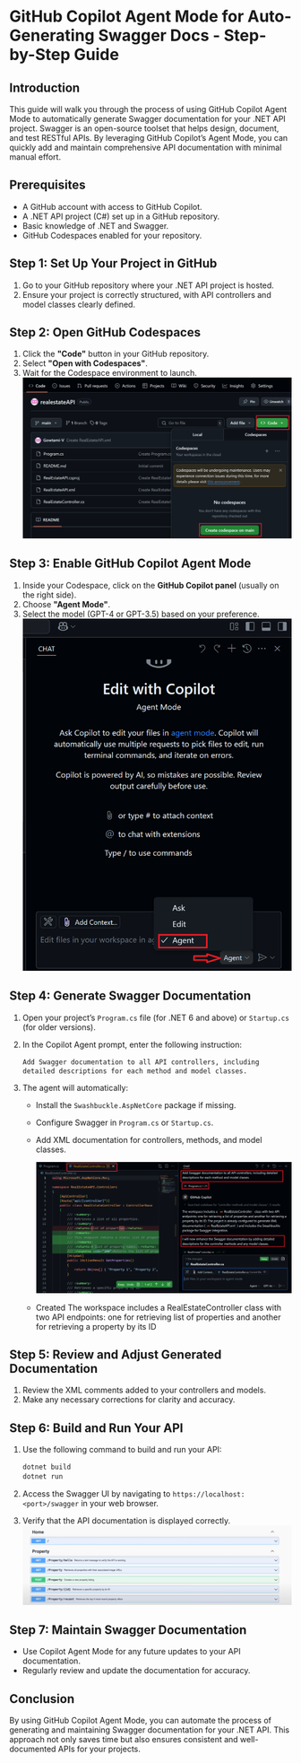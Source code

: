 # **GitHub Copilot Agent Mode for Auto-Generating Swagger Docs - Step-by-Step Guide**

## **Introduction**

This guide will walk you through the process of using GitHub Copilot Agent Mode to automatically generate Swagger documentation for your .NET API project. Swagger is an open-source toolset that helps design, document, and test RESTful APIs. By leveraging GitHub Copilot’s Agent Mode, you can quickly add and maintain comprehensive API documentation with minimal manual effort.

## **Prerequisites**

* A GitHub account with access to GitHub Copilot.
* A .NET API project (C#) set up in a GitHub repository.
* Basic knowledge of .NET and Swagger.
* GitHub Codespaces enabled for your repository.

## **Step 1: Set Up Your Project in GitHub**

1. Go to your GitHub repository where your .NET API project is hosted.
2. Ensure your project is correctly structured, with API controllers and model classes clearly defined.

## **Step 2: Open GitHub Codespaces**

1. Click the **"Code"** button in your GitHub repository.
2. Select **"Open with Codespaces"**.
3. Wait for the Codespace environment to launch.
   ![alt text](../images/img53.png)

## **Step 3: Enable GitHub Copilot Agent Mode**

1. Inside your Codespace, click on the **GitHub Copilot panel** (usually on the right side).
2. Choose **"Agent Mode"**.
3. Select the model (GPT-4 or GPT-3.5) based on your preference.
   ![alt text](../images/img54.png)

## **Step 4: Generate Swagger Documentation**

1. Open your project’s `Program.cs` file (for .NET 6 and above) or `Startup.cs` (for older versions).
2. In the Copilot Agent prompt, enter the following instruction:

   ```
   Add Swagger documentation to all API controllers, including detailed descriptions for each method and model classes.
   ```
3. The agent will automatically:
   
   * Install the `Swashbuckle.AspNetCore` package if missing.
   * Configure Swagger in `Program.cs` or `Startup.cs`.
   * Add XML documentation for controllers, methods, and model classes.
  
     ![alt text](../images/img55.png)

   * Created The workspace includes a RealEstateController class with two API endpoints: one for retrieving list of properties and another for retrieving a property by its ID

## **Step 5: Review and Adjust Generated Documentation**

1. Review the XML comments added to your controllers and models.
2. Make any necessary corrections for clarity and accuracy.

## **Step 6: Build and Run Your API**

1. Use the following command to build and run your API:

   ```bash
   dotnet build
   dotnet run
   ```
2. Access the Swagger UI by navigating to `https://localhost:<port>/swagger` in your web browser.
3. Verify that the API documentation is displayed correctly.
   ![alt text](../images/img56.png)
  
## **Step 7: Maintain Swagger Documentation**

* Use Copilot Agent Mode for any future updates to your API documentation.
* Regularly review and update the documentation for accuracy.

## **Conclusion**

By using GitHub Copilot Agent Mode, you can automate the process of generating and maintaining Swagger documentation for your .NET API. This approach not only saves time but also ensures consistent and well-documented APIs for your projects.
